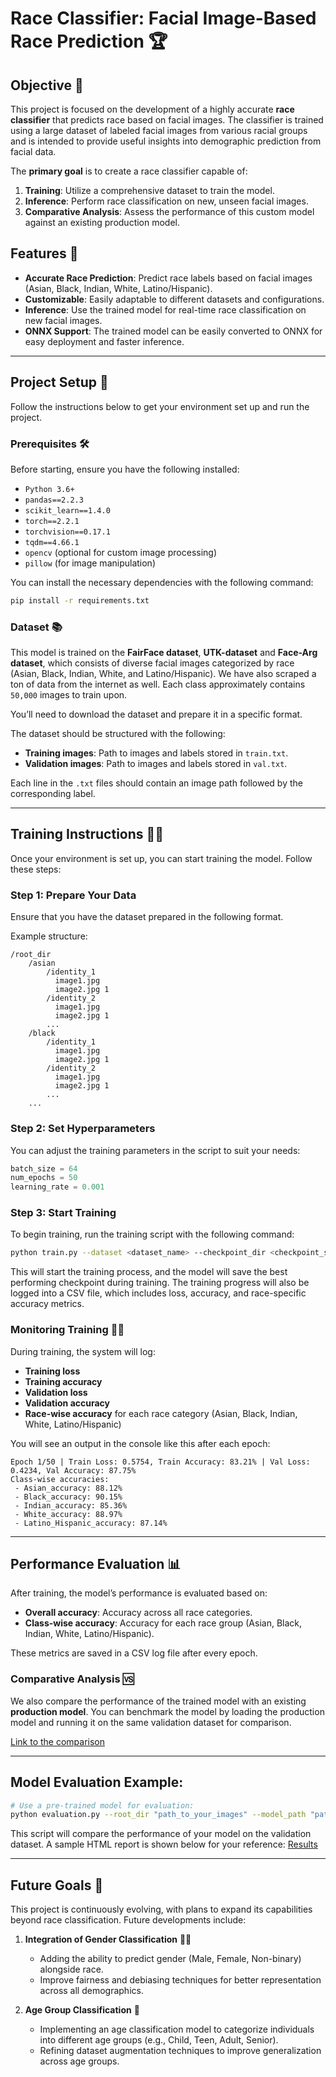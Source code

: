 # Race Classifier: Facial Image-Based Race Prediction 🏆

## Objective 🎯

This project is focused on the development of a highly accurate **race classifier** that predicts race based on facial images. The classifier is trained using a large dataset of labeled facial images from various racial groups and is intended to provide useful insights into demographic prediction from facial data.

The **primary goal** is to create a race classifier capable of:
1. **Training**: Utilize a comprehensive dataset to train the model.
2. **Inference**: Perform race classification on new, unseen facial images.
3. **Comparative Analysis**: Assess the performance of this custom model against an existing production model.

## Features 🌟

- **Accurate Race Prediction**: Predict race labels based on facial images (Asian, Black, Indian, White, Latino/Hispanic).
- **Customizable**: Easily adaptable to different datasets and configurations.
- **Inference**: Use the trained model for real-time race classification on new facial images.
- **ONNX Support**:  The trained model can be easily converted to ONNX for easy deployment and faster inference.

---

## Project Setup 🚀

Follow the instructions below to get your environment set up and run the project. 

### Prerequisites 🛠️

Before starting, ensure you have the following installed:
- `Python 3.6+`
- `pandas==2.2.3`
- `scikit_learn==1.4.0`
- `torch==2.2.1`
- `torchvision==0.17.1`
- `tqdm==4.66.1`
- `opencv` (optional for custom image processing)
- `pillow` (for image manipulation)

You can install the necessary dependencies with the following command:

```bash
pip install -r requirements.txt
```

### Dataset 📚

This model is trained on the **FairFace dataset**, **UTK-dataset** and **Face-Arg dataset**, which consists of diverse facial images categorized by race (Asian, Black, Indian, White, and Latino/Hispanic). We have also scraped a ton of data from the internet as well. Each class approximately contains `50,000` images to train upon.

You’ll need to download the dataset and prepare it in a specific format.

The dataset should be structured with the following:
- **Training images**: Path to images and labels stored in `train.txt`.
- **Validation images**: Path to images and labels stored in `val.txt`.

Each line in the `.txt` files should contain an image path followed by the corresponding label.

---

## Training Instructions 🏋️‍♂️

Once your environment is set up, you can start training the model. Follow these steps:

### Step 1: Prepare Your Data

Ensure that you have the dataset prepared in the following format.

Example structure:
```
/root_dir
    /asian
        /identity_1
          image1.jpg
          image2.jpg 1
        /identity_2
          image1.jpg
          image2.jpg 1
        ...
    /black
        /identity_1
          image1.jpg
          image2.jpg 1
        /identity_2
          image1.jpg
          image2.jpg 1
        ...
    ...
```

### Step 2: Set Hyperparameters

You can adjust the training parameters in the script to suit your needs:

```python
batch_size = 64
num_epochs = 50
learning_rate = 0.001
```

### Step 3: Start Training

To begin training, run the training script with the following command:

```bash
python train.py --dataset <dataset_name> --checkpoint_dir <checkpoint_save_path> --log_file <log_file_name> --train_txt <path_to_train_txt> --val_txt '<path_to_val_txt> 
```

This will start the training process, and the model will save the best performing checkpoint during training. The training progress will also be logged into a CSV file, which includes loss, accuracy, and race-specific accuracy metrics.

### Monitoring Training 🧑‍🏫

During training, the system will log:
- **Training loss**
- **Training accuracy**
- **Validation loss**
- **Validation accuracy**
- **Race-wise accuracy** for each race category (Asian, Black, Indian, White, Latino/Hispanic)

You will see an output in the console like this after each epoch:

```
Epoch 1/50 | Train Loss: 0.5754, Train Accuracy: 83.21% | Val Loss: 0.4234, Val Accuracy: 87.75%
Class-wise accuracies:
 - Asian_accuracy: 88.12%
 - Black_accuracy: 90.15%
 - Indian_accuracy: 85.36%
 - White_accuracy: 88.97%
 - Latino_Hispanic_accuracy: 87.14%
```

---

## Performance Evaluation 📊

After training, the model’s performance is evaluated based on:
- **Overall accuracy**: Accuracy across all race categories.
- **Class-wise accuracy**: Accuracy for each race group (Asian, Black, Indian, White, Latino/Hispanic).

These metrics are saved in a CSV log file after every epoch.

### Comparative Analysis 🆚

We also compare the performance of the trained model with an existing **production model**. You can benchmark the model by loading the production model and running it on the same validation dataset for comparison.

[Link to the comparison](https://facefirst.atlassian.net/wiki/spaces/MLResearch/pages/2415001607/ML+Experiment+-+Race+Classifier)

---

## Model Evaluation Example:

```bash
# Use a pre-trained model for evaluation:
python evaluation.py --root_dir "path_to_your_images" --model_path "path_to_your_model.pth" --output_csv "output_results.csv" --output_html "output_report.html"
```

This script will compare the performance of your model on the validation dataset. A sample HTML report is shown below for your reference:
[Results](docs/sample_result.html)

---

## Future Goals 🚀

This project is continuously evolving, with plans to expand its capabilities beyond race classification. Future developments include:

1. **Integration of Gender Classification** 🏳️‍🌈  
   - Adding the ability to predict gender (Male, Female, Non-binary) alongside race.  
   - Improve fairness and debiasing techniques for better representation across all demographics.

2. **Age Group Classification** 🎂  
   - Implementing an age classification model to categorize individuals into different age groups (e.g., Child, Teen, Adult, Senior).  
   - Refining dataset augmentation techniques to improve generalization across age groups.
